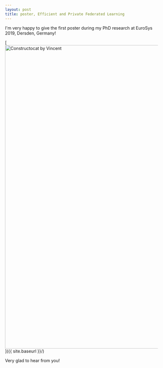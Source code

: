```yaml
---
layout: post
title: poster, Efficient and Private Federated Learning 
---
```


I'm very happy to give the first poster during my PhD research at EuroSys 2019, Dersden, Germany!

[<img src="{{ site.baseurl }}/images/post_2019-04-02/Fan_Vincent_poster.png" alt="Constructocat by Vincent" style="width: 1000px;"/>]({{ site.baseurl }}/)

 Very glad to hear from you!